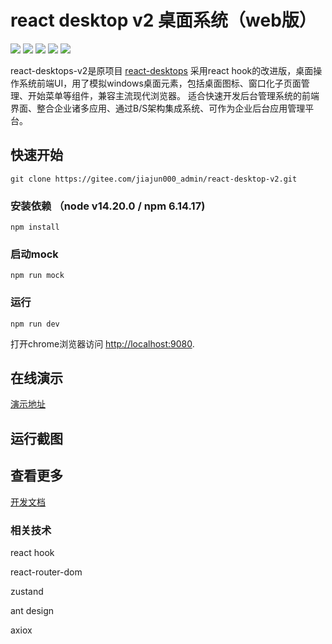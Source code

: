 # react desktop v2 桌面系统（web版）
![](https://img.shields.io/badge/react_desktops_v2-0.1.0-green.svg)
![](https://img.shields.io/badge/build-passing-yellow.svg)
![](https://img.shields.io/badge/language-typescript-red.svg)
![](https://img.shields.io/badge/license-MIT-000000.svg)
![](https://img.shields.io/badge/ECMAScipt-6-orange.svg)


react-desktops-v2是原项目 [react-desktops](https://gitee.com/jiajun000_admin/react-desktops) 采用react hook的改进版，桌面操作系统前端UI，用了模拟windows桌面元素，包括桌面图标、窗口化子页面管理、开始菜单等组件，兼容主流现代浏览器。 适合快速开发后台管理系统的前端界面、整合企业诸多应用、通过B/S架构集成系统、可作为企业后台应用管理平台。

## 快速开始

``git clone https://gitee.com/jiajun000_admin/react-desktop-v2.git``

### 安装依赖 （node v14.20.0 / npm 6.14.17)
`npm install`

### 启动mock

`npm run mock`

### 运行
`npm run dev`

打开chrome浏览器访问 [http://localhost:9080](http://localhost:9080).

## 在线演示
[演示地址](http://desktop.ynedu.plus)

## 运行截图

## 查看更多

[开发文档](./docs/main.md)

### 相关技术

react hook

react-router-dom

zustand

ant design

axiox

